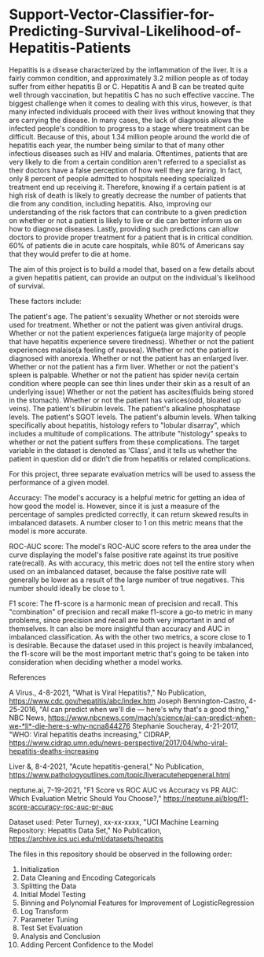 # Support-Vector-Classifier-for-Predicting-Survival-Likelihood-of-Hepatitis-Patients

Hepatitis is a disease characterized by the inflammation of the liver. It is a fairly common condition, and approximately 3.2 million people as of today suffer from either hepatitis B or C. Hepatitis A and B can be treated quite well through vaccination, but hepatitis C has no such effective vaccine. The biggest challenge when it comes to dealing with this virus, however, is that many infected individuals proceed with their lives without knowing that they are carrying the disease. In many cases, the lack of diagnosis allows the infected people's condition to progress to a stage where treatment can be difficult. Because of this, about 1.34 million people around the world die of hepatitis each year, the number being similar to that of many other infectious diseases such as HIV and malaria. Oftentimes, patients that are very likely to die from a certain condition aren't referred to a specialist as their doctors have a false perception of how well they are faring. In fact, only 8 percent of people admitted to hospitals needing specialized treatment end up receiving it. Therefore, knowing if a certain patient is at high risk of death is likely to greatly decrease the number of patients that die from any condition, including hepatitis. Also, improving our understanding of the risk factors that can contribute to a given prediction on whether or not a patient is likely to live or die can better inform us on how to diagnose diseases. Lastly, providing such predictions can allow doctors to provide proper treatment for a patient that is in critical condition. 60% of patients die in acute care hospitals, while 80% of Americans say that they would prefer to die at home.

The aim of this project is to build a model that, based on a few details about a given hepatitis patient, can provide an output on the individual's likelihood of survival.

These factors include:

The patient's age.
The patient's sexuality
Whether or not steroids were used for treatment.
Whether or not the patient was given antiviral drugs.
Whether or not the patient experiences fatigue(a large majority of people that have hepatitis experience severe tiredness).
Whether or not the patient experiences malaise(a feeling of nausea).
Whether or not the patient is diagnosed with anorexia.
Whether or not the patient has an enlarged liver.
Whether or not the patient has a firm liver.
Whether or not the patient's spleen is palpable.
Whether or not the patient has spider nevi(a certain condition where people can see thin lines under their skin as a result of an underlying issue)
Whether or not the patient has ascites(fluids being stored in the stomach).
Whether or not the patient has varices(odd, bloated up veins).
The patient's bilirubin levels.
The patient's alkaline phosphatase levels.
The patient's SGOT levels.
The patient's albumin levels.
When talking specifically about hepatitis, histology refers to "lobular disarray", which includes a multitude of complications. The attribute "histology" speaks to whether or not the patient suffers from these complications.
The target variable in the dataset is denoted as 'Class', and it tells us whether the patient in question did or didn't die from hepatitis or related complications.

For this project, three separate evaluation metrics will be used to assess the performance of a given model.

Accuracy: The model's accuracy is a helpful metric for getting an idea of how good the model is. However, since it is just a measure of the percentage of samples predicted correctly, it can return skewed results in imbalanced datasets. A number closer to 1 on this metric means that the model is more accurate.

ROC-AUC score: The model's ROC-AUC score refers to the area under the curve displaying the model's false positive rate against its true positive rate(recall). As with accuracy, this metric does not tell the entire story when used on an imbalanced dataset, because the false positive rate will generally be lower as a result of the large number of true negatives. This number should ideally be close to 1.

F1 score: The f1-score is a harmonic mean of precision and recall. This "combination" of precision and recall make f1-score a go-to metric in many problems, since precision and recall are both very important in and of themselves. It can also be more insightful than accuracy and AUC in imbalanced classification. As with the other two metrics, a score close to 1 is desirable. Because the dataset used in this project is heavily imbalanced, the f1-score will be the most important metric that's going to be taken into consideration when deciding whether a model works.

References

A Virus., 4-8-2021, "What is Viral Hepatitis?," No Publication, https://www.cdc.gov/hepatitis/abc/index.htm
Joseph Bennington-Castro, 4-25-2016, "AI can predict when we'll die — here's why that's a good thing," NBC News, https://www.nbcnews.com/mach/science/ai-can-predict-when-we-*ll*-die-here-s-why-ncna844276
Stephanie Soucheray, 4-21-2017, "WHO: Viral hepatitis deaths increasing," CIDRAP, https://www.cidrap.umn.edu/news-perspective/2017/04/who-viral-hepatitis-deaths-increasing

Liver &, 8-4-2021, "Acute hepatitis-general," No Publication, https://www.pathologyoutlines.com/topic/liveracutehepgeneral.html

neptune.ai, 7-19-2021, "F1 Score vs ROC AUC vs Accuracy vs PR AUC: Which Evaluation Metric Should You Choose?," https://neptune.ai/blog/f1-score-accuracy-roc-auc-pr-auc

Dataset used: Peter Turney), xx-xx-xxxx, "UCI Machine Learning Repository: Hepatitis Data Set," No Publication, https://archive.ics.uci.edu/ml/datasets/hepatitis

The files in this repository should be observed in the following order:
1. Initialization
2. Data Cleaning and Encoding Categoricals
3. Splitting the Data
4. Initial Model Testing
5. Binning and Polynomial Features for Improvement of LogisticRegression
6. Log Transform
7. Parameter Tuning
8. Test Set Evaluation
9. Analysis and Conclusion
10. Adding Percent Confidence to the Model

